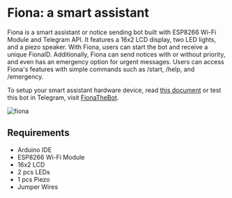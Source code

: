 # Fiona: a smart assistant

Fiona is a smart assistant or notice sending bot built with ESP8266 Wi-Fi Module and Telegram API. It features a 16x2 LCD display, two LED lights, and a piezo speaker. With Fiona, users can start the bot and receive a unique FionaID. Additionally, Fiona can send notices with or without priority, and even has an emergency option for urgent messages. Users can access Fiona's features with simple commands such as /start, /help, and /emergency.

To setup your smart assistant hardware device, read [this document](https://github.com/aratheunseen/fiona/blob/main/DOCS.md) or test this bot in Telegram, visit [FionaTheBot](https://t.me/FionaTheBot).

![fiona](https://user-images.githubusercontent.com/62181222/206458966-5f061cde-94f8-45eb-8767-40fa6882cf66.jpg)

## Requirements
- Arduino IDE
- ESP8266 Wi-Fi Module
- 16x2 LCD
- 2 pcs LEDs
- 1 pcs Piezo
- Jumper Wires
